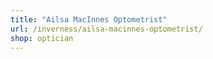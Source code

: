 ```yaml
---
title: "Ailsa MacInnes Optometrist"
url: /inverness/ailsa-macinnes-optometrist/
shop: optician
---
```

